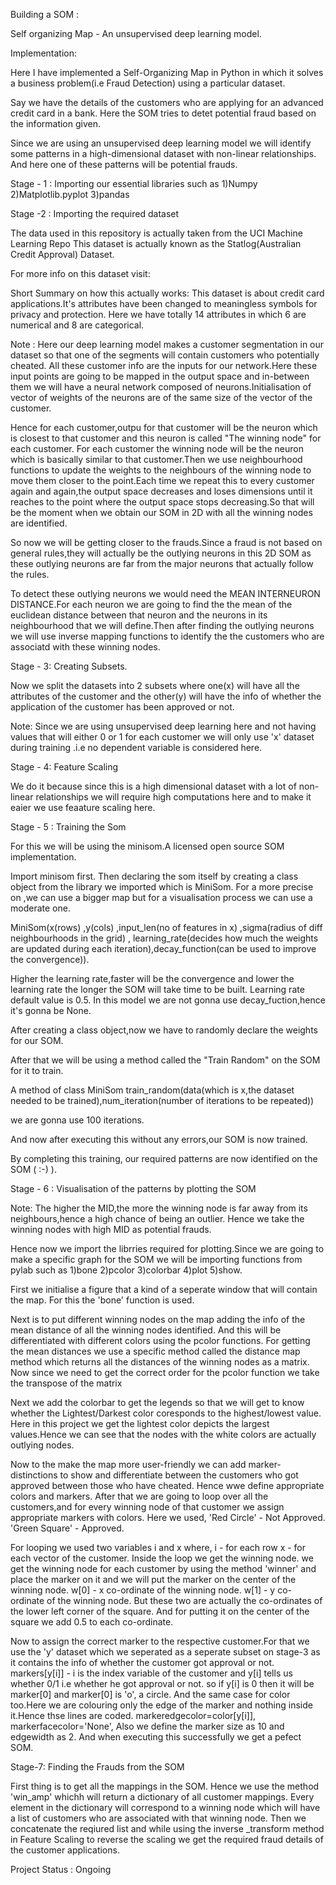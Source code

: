 
Building a SOM :

Self organizing Map - An unsupervised deep learning model.

Implementation:

Here I have implemented a Self-Organizing Map in Python in which it solves a business problem(i.e Fraud Detection) using a particular dataset.

Say we have the details of the customers who are applying for an advanced credit card in a bank.
Here the SOM tries to detet potential fraud based on the information given.

Since we are using an unsupervised deep learning model we will identify some patterns in a high-dimensional dataset with non-linear relationships.
And here one of these patterns will be potential frauds.

Stage - 1 :
Importing our essential libraries such as
1)Numpy
2)Matplotlib.pyplot
3)pandas

Stage -2 :
Importing the required dataset

The data used in this repository is actually taken from the UCI Machine Learning Repo
This dataset is actually known as the Statlog(Australian Credit Approval) Dataset.

For more info on this dataset visit:

Short Summary on how this actually works:
	This dataset is about credit card applications.It's attributes have been changed to meaningless symbols for privacy and protection.
Here we have totally 14 attributes in which 6 are numerical and 8 are categorical.

Note : Here our deep learning model makes a customer segmentation in our dataset so that one of the segments will contain customers who potentially cheated.
All these customer info are the inputs for our network.Here these input points are going to be mapped in the output space and in-between them we will have
a neural network composed of neurons.Initialisation of vector of weights of the neurons are of the same size of the vector of the customer.

Hence for each customer,outpu for that customer will be the neuron which is closest to that customer and this neuron is called "The winning node" for each customer.
For each customer the winning node will be the neuron which is basically similar to that customer.Then we use neighbourhood functions to update the weights to the 
neighbours of the winning node to move them closer to the point.Each time we repeat this to every customer again and again,the output space decreases and loses dimensions until
it reaches to the point where the output space stops decreasing.So that will be the moment when we obtain our SOM in 2D with all the winning nodes are identified.

So now we will be getting closer to the frauds.Since a fraud is not based on general rules,they will actually be the outlying neurons in this 2D SOM as these outlying neurons
are far from the major neurons that actually follow the rules.

To detect these outlying neurons we would need the MEAN INTERNEURON DISTANCE.For each neuron we are going to find the the mean of the euclidean distance between that neuron 
and the neurons in its neighbourhood that we will define.Then after finding the outlying neurons we will use inverse mapping functions to identify the the customers who are
associatd with these winning nodes.

Stage - 3:
Creating Subsets.

Now we split the datasets into 2 subsets where one(x) will have all the attributes of the customer and the other(y) will have the info of whether the application of the customer 
has been approved or not.

Note:
Since we are using unsupervised deep learning here and not having values that will either 0 or 1 for each customer we will only use 'x' dataset during training .i.e no dependent 
variable is considered here.

Stage - 4:
Feature Scaling

We do it because since this is a high dimensional dataset with a lot of non-linear relationships we will require high computations here and to make it eaier we use feaature
scaling here.

Stage - 5 :
Training the Som

For this we will be using the minisom.A licensed open source SOM implementation.

Import minisom first.
Then declaring the som itself by creating a class object from the library we imported which is MiniSom.
For a more precise on ,we can use a bigger map but for a visualisation process we can use a moderate one.

MiniSom(x(rows) ,y(cols) ,input_len(no of features in x) ,sigma(radius of diff neighbourhoods in the grid) , learning_rate(decides how much the weights are updated during each iteration),decay_function(can be used to improve the convergence)).

Higher the learning rate,faster will be the convergence and lower the learning rate the longer the SOM will take time to be built.
Learning rate default value is 0.5.
In this model we are not gonna use decay_fuction,hence it's gonna be None.

After creating a class object,now we have to randomly declare the weights for our SOM.

After that we will be using a method called the "Train Random" on the SOM for it to train.
 
A method of class MiniSom
train_random(data(which is x,the dataset needed to be trained),num_iteration(number of iterations to be repeated))

we are gonna use 100 iterations.

And now after executing this without any errors,our SOM is now trained.

By completing this training, our required patterns are now identified on the SOM ( :-) ).

Stage - 6 :
Visualisation of the patterns by plotting the SOM

Note: The higher the MID,the more the winning node is far away from its neighbours,hence a high chance of being an outlier.
Hence we take the winning nodes with high MID as potential frauds.

Hence now we import the librries required for plotting.Since we are going to make a specific graph for the SOM we will be importing functions from pylab such as
1)bone
2)pcolor
3)colorbar
4)plot 
5)show.

First we initialise a figure that a kind of a seperate window that will contain the map.
For this the 'bone' function is used.

Next is to put different winning nodes on the map adding the info of the mean distance of all the winning nodes identified.
And this will be differentiated with different colors using the pcolor functions.
For getting the mean distances we use a specific method called the distance map method which returns all the distances of the  winning nodes as a matrix.
Now since we need to get the correct order for the pcolor function we take the transpose of the matrix

Next we add the colorbar to get the legends so that we will get to know whether the Lightest/Darkest color coresponds to the highest/lowest value.
Here in this project we get the lightest color depicts the largest values.Hence we can see that the nodes with the white colors are actually outlying nodes.

Now to the make the map more user-friendly we can add marker-distinctions to show and differentiate between the customers who got approved between those who have cheated.
Hence wwe define appropriate colors and markers.
After that we are going to loop over all the customers,and for every winning node of that customer we assign appropriate markers with colors.
Here we used,
'Red Circle' - Not Approved.
'Green Square' - Approved.

For looping we used two variables i and x where,
i - for each row
x - for each vector of the customer.
Inside the loop we get the winning node.
	we get the winning node for each customer by using the method 'winner' and place the marker on it and we will put the marker on the center of the winning node.
w[0] - x co-ordinate of the winning node.
w[1] - y co-ordinate of the winning node.
But these two are actually the co-ordinates of the lower left corner of the square. And for putting it on the center of the square we add 0.5 to each co-ordinate.

Now to assign the correct marker to the respective customer.For that we use the 'y' dataset which we seperated as a seperate subset on stage-3 as it contains the info of whether the customer got 
approval or not.
markers[y[i]] - i is the index variable of the customer and y[i] tells us whether 0/1 i.e whether he got approval or not. so if y[i] is 0 then it will be marker[0] and marker[0] is 'o',  a circle.
And the same case for color too.Here we are colouring only the edge of the marker and nothing inside it.Hence thse lines are coded.
 markeredgecolor=color[y[i]],
 markerfacecolor='None',
Also we define the marker size as 10 and edgewidth as 2.
And when executing this successfully we get a pefect SOM.

Stage-7:
Finding the Frauds from the SOM

First thing is to get all the mappings in the SOM.
Hence we use the method 'win_amp' whichh will return a dictionary of all customer mappings. 
Every element in the dictionary will correspond to a winning node which will have a list of customers who are associated with that winning node.
Then we concatenate the reqiured list and while using the inverse _transform method in Feature Scaling to reverse the scaling we get the required fraud details of the customer applications.



Project Status : Ongoing





